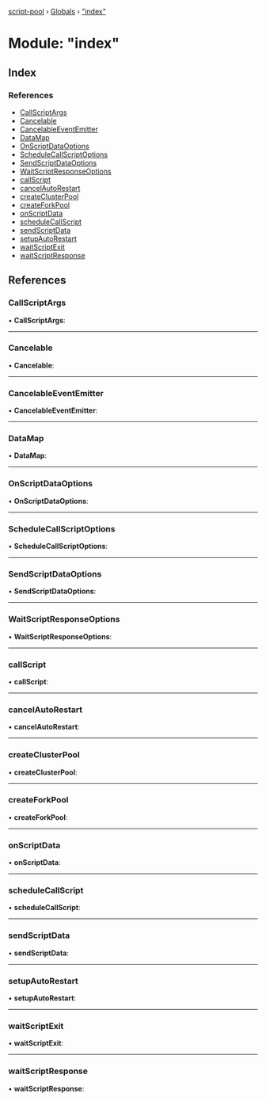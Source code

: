 [script-pool](../README.md) › [Globals](../globals.md) › ["index"](_index_.md)

# Module: "index"

## Index

### References

* [CallScriptArgs](_index_.md#callscriptargs)
* [Cancelable](_index_.md#cancelable)
* [CancelableEventEmitter](_index_.md#cancelableeventemitter)
* [DataMap](_index_.md#datamap)
* [OnScriptDataOptions](_index_.md#onscriptdataoptions)
* [ScheduleCallScriptOptions](_index_.md#schedulecallscriptoptions)
* [SendScriptDataOptions](_index_.md#sendscriptdataoptions)
* [WaitScriptResponseOptions](_index_.md#waitscriptresponseoptions)
* [callScript](_index_.md#callscript)
* [cancelAutoRestart](_index_.md#cancelautorestart)
* [createClusterPool](_index_.md#createclusterpool)
* [createForkPool](_index_.md#createforkpool)
* [onScriptData](_index_.md#onscriptdata)
* [scheduleCallScript](_index_.md#schedulecallscript)
* [sendScriptData](_index_.md#sendscriptdata)
* [setupAutoRestart](_index_.md#setupautorestart)
* [waitScriptExit](_index_.md#waitscriptexit)
* [waitScriptResponse](_index_.md#waitscriptresponse)

## References

###  CallScriptArgs

• **CallScriptArgs**:

___

###  Cancelable

• **Cancelable**:

___

###  CancelableEventEmitter

• **CancelableEventEmitter**:

___

###  DataMap

• **DataMap**:

___

###  OnScriptDataOptions

• **OnScriptDataOptions**:

___

###  ScheduleCallScriptOptions

• **ScheduleCallScriptOptions**:

___

###  SendScriptDataOptions

• **SendScriptDataOptions**:

___

###  WaitScriptResponseOptions

• **WaitScriptResponseOptions**:

___

###  callScript

• **callScript**:

___

###  cancelAutoRestart

• **cancelAutoRestart**:

___

###  createClusterPool

• **createClusterPool**:

___

###  createForkPool

• **createForkPool**:

___

###  onScriptData

• **onScriptData**:

___

###  scheduleCallScript

• **scheduleCallScript**:

___

###  sendScriptData

• **sendScriptData**:

___

###  setupAutoRestart

• **setupAutoRestart**:

___

###  waitScriptExit

• **waitScriptExit**:

___

###  waitScriptResponse

• **waitScriptResponse**:
